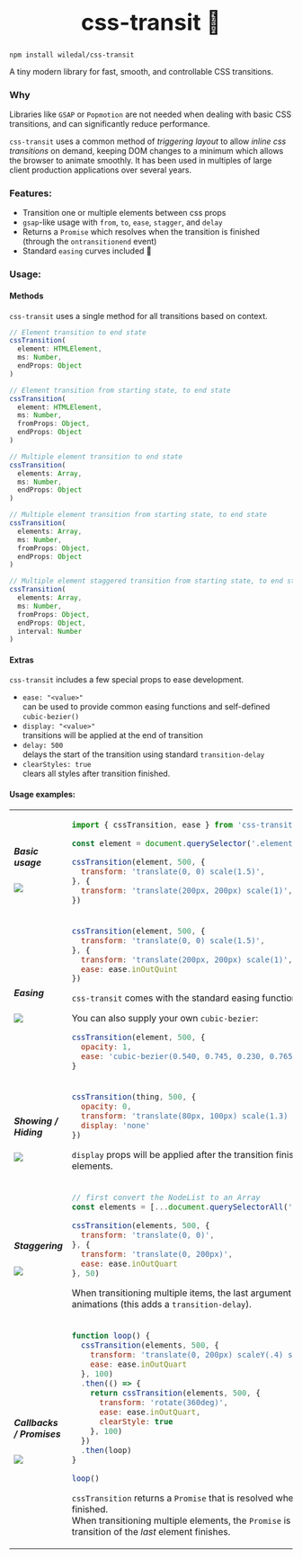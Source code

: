 <h1 style="text-align: center; font-size: 40px;">css-transit 🎉</h1>

`npm install wiledal/css-transit`

A tiny modern library for fast, smooth, and controllable CSS transitions.

### Why
Libraries like `GSAP` or `Popmotion` are not needed when dealing with basic CSS transitions, and can significantly reduce performance.  

`css-transit` uses a common method of _triggering layout_ to allow _inline css transitions_ on demand, keeping DOM changes to a minimum which allows the browser to animate smoothly.
It has been used in multiples of large client production applications over several years.

### Features:
- Transition one or multiple elements between css props
- `gsap`-like usage with `from`, `to`, `ease`, `stagger`, and `delay`
- Returns a `Promise` which resolves when the transition is finished (through the `ontransitionend` event)
- Standard `easing` curves included 🎁

### Usage:

#### Methods
`css-transit` uses a single method for all transitions based on context.  
```js
// Element transition to end state
cssTransition(
  element: HTMLElement,
  ms: Number, 
  endProps: Object
)

// Element transition from starting state, to end state
cssTransition(
  element: HTMLElement,
  ms: Number, 
  fromProps: Object,
  endProps: Object
)

// Multiple element transition to end state
cssTransition(
  elements: Array,
  ms: Number,
  endProps: Object
)

// Multiple element transition from starting state, to end state
cssTransition(
  elements: Array,
  ms: Number,
  fromProps: Object,
  endProps: Object
)

// Multiple element staggered transition from starting state, to end state
cssTransition(
  elements: Array,
  ms: Number,
  fromProps: Object,
  endProps: Object,
  interval: Number
)
```

#### Extras
`css-transit` includes a few special props to ease development.  

- `ease: "<value>"`  
can be used to provide common easing functions and self-defined `cubic-bezier()`
- `display: "<value>"`  
transitions will be applied at the end of transition
- `delay: 500`  
delays the start of the transition using standard `transition-delay`
- `clearStyles: true`  
clears all styles after transition finished.

#### Usage examples:

<table>
<tr>
<td>
<h5>Basic usage</h5>
<img src="../assets/single.gif">
</td>
<td>

```js
import { cssTransition, ease } from 'css-transit'

const element = document.querySelector('.element')

cssTransition(element, 500, {
  transform: 'translate(0, 0) scale(1.5)',
}, {
  transform: 'translate(200px, 200px) scale(1)',
})
```

</td>
</tr>

<tr>
<td>
<h5>Easing</h5>
<img src="../assets/ease.gif">
</td>
<td>

```js
cssTransition(element, 500, {
  transform: 'translate(0, 0) scale(1.5)',
}, {
  transform: 'translate(200px, 200px) scale(1)',
  ease: ease.inOutQuint
})
```
`css-transit` comes with the standard easing functions.

You can also supply your own `cubic-bezier`:
```js
cssTransition(element, 500, {
  opacity: 1,
  ease: 'cubic-bezier(0.540, 0.745, 0.230, 0.765)'
}
```

</td>
</tr>

<tr>
<td>
<h5>Showing / Hiding</h5>
<img src="../assets/showhide.gif">
</td>
<td>

```js
cssTransition(thing, 500, {
  opacity: 0,
  transform: 'translate(80px, 100px) scale(1.3) rotate(40deg)',
  display: 'none'
})
```

`display` props will be applied after the transition finishes, to allow easy hiding of elements.

</td>
</tr>

<tr>
<td>
<h5>Staggering</h5>
<img src="../assets/stagger.gif">
</td>
<td>

```js
// first convert the NodeList to an Array
const elements = [...document.querySelectorAll('.thing')]

cssTransition(elements, 500, {
  transform: 'translate(0, 0)',
}, {
  transform: 'translate(0, 200px)',
  ease: ease.inOutQuart
}, 50)
```

When transitioning multiple items, the last argument can be used to stagger the animations (this adds a `transition-delay`).

</td>
</tr>

<tr>
<td>
<h5>Callbacks / Promises</h5>
<img src="../assets/callbacks.gif">
</td>
<td>

```js
function loop() {
  cssTransition(elements, 500, {
    transform: 'translate(0, 200px) scaleY(.4) scaleX(.2) rotate(180deg)',
    ease: ease.inOutQuart
  }, 100)
  .then(() => {
    return cssTransition(elements, 500, {
      transform: 'rotate(360deg)',
      ease: ease.inOutQuart,
      clearStyle: true
    }, 100)
  })
  .then(loop)
}

loop()
```

`cssTransition` returns a `Promise` that is resolved when the animation has finished.  
When transitioning multiple elements, the `Promise` is resolved when the transition of the _last_ element finishes.

</td>
</tr>
</table>